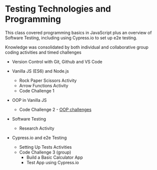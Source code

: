 # Testing Technologies and Programming
This class covered programming basics in JavaScript plus an overview of Software Testing, including using Cypress.io to set up e2e testing.

Knowledge was consolidated by both individual and collaborative group coding activities and timed challenges

* Version Control with Git, Github and VS Code
* Vanilla JS (ES6) and Node.js
    * Rock Paper Scissors Activity
    * Arrow Functions Activity
    * Code Challenge 1
* OOP in Vanilla JS
    * Code Challenge 2 - [OOP challenges](/OOP_Tasks)

 
* Software Testing
    * Research Activity
* Cypress.io and e2e Testing
    * Setting Up Tests Activities
    * Code Challenge 3 (group)
        * Build a Basic Calculator App
        * Test App using Cypress.io 


    
    
